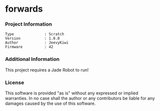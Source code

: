 forwards
================



### Project Information
```
Type              : Scratch
Version           : 1.0.0
Author            : JeevyKiwi
Firmware          : 42
```

### Additional Information
This project requires a Jade Robot to run!

### License
This software is provided "as is" without any expressed or implied warranties.  In no case shall the author or any contributors be liable for any damages caused by the use of this software.

